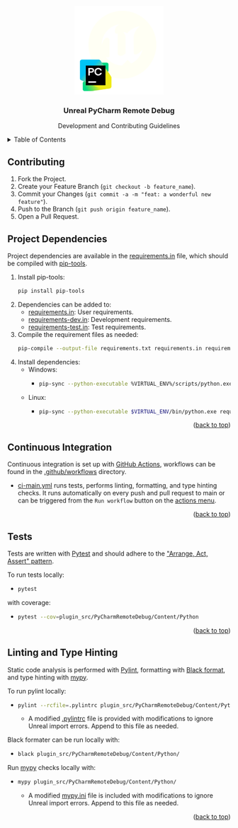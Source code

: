 <a id="readme-top"></a>

<!-- PROJECT SHIELDS -->
<div align="center">

<!-- PROJECT LOGO -->
<br />
  <a href="https://github.com/mattdeform/unreal_pycharm_remote_debug">
    <img src="docs/resources/images/project_logo.png" alt="PyCharmLogo" width="200">
  </a>

<h3 align="center">Unreal PyCharm Remote Debug</h3>

  <p align="center">
    Development and Contributing Guidelines
    
</div>



<!-- TABLE OF CONTENTS -->

<details>
  <summary>Table of Contents</summary>
  <ol>
    <li><a href="#contributing">Contributing</a></li>
    <li><a href="#project-dependencies">Project Dependencies</a></li>
    <li><a href="#continuous-integration">Continuous Integration</a></li>
    <li><a href="#tests">Tests</a></li>
    <li><a href="#linting-and-type-hinting">Linting and Type Hinting</a></li>
  </ol>
</details>

## Contributing
1. Fork the Project.
2. Create your Feature Branch (`git checkout -b feature_name`).
3. Commit your Changes (`git commit -a -m "feat: a wonderful new feature"`).
4. Push to the Branch (`git push origin feature_name`).
5. Open a Pull Request.


## Project Dependencies
Project dependencies are available in the [requirements.in](requirements.in) file, which should be compiled with [pip-tools](https://github.com/jazzband/pip-tools). 

1. Install pip-tools: 
    ```sh
    pip install pip-tools
    ```
2. Dependencies can be added to:
    * [requirements.in](requirements.in): User requirements.
    * [requirements-dev.in](requirements-dev.in): Development requirements. 
    * [requirements-test.in](requirements-dev.in): Test requirements.
3. Compile the requirement files as needed:
    ```sh 
    pip-compile --output-file requirements.txt requirements.in requirements-dev.in requirements-test.in
    ``` 
4. Install dependencies:        
   * Windows: 
      * ```sh
        pip-sync --python-executable %VIRTUAL_ENV%/scripts/python.exe requirements.txt
        ```
   * Linux: 
      * ```sh
        pip-sync --python-executable $VIRTUAL_ENV/bin/python.exe requirements.txt
        ```
      </details>
    

<p align="right">(<a href="#readme-top">back to top</a>)</p> 

<!-- CI -->
## Continuous Integration
Continuous integration is set up with [GitHub Actions][github-actions-url], workflows can be found in the [.github/workflows](.github/workflows) directory. 

- [ci-main.yml](.github/workflows/ci-main.yml) runs tests, performs linting, formatting, and type hinting checks. It runs automatically on every push and pull request to main or can be triggered from the `Run workflow` button on the [actions menu](https://github.com/mattdeform/unreal_pycharm_remote_debug/actions/workflows/ci-main.yml).

<p align="right">(<a href="#readme-top">back to top</a>)</p>


<!-- TESTS -->
## Tests

Tests are written with [Pytest](https://docs.pytest.org/) and should adhere to the ["Arrange, Act, Assert" pattern](https://docs.pytest.org/en/stable/explanation/anatomy.html).

To run tests locally:
-   ```sh
    pytest
    ```

with coverage:
-   ```sh
    pytest --cov=plugin_src/PyCharmRemoteDebug/Content/Python
    ```

<p align="right">(<a href="#readme-top">back to top</a>)</p>


## Linting and Type Hinting
Static code analysis is performed with [Pylint](https://pypi.org/project/pylint/), formatting with [Black format](https://github.com/psf/black), and type hinting with [mypy](https://mypy.readthedocs.io/en/stable/).

To run pylint locally:

-   ```sh
    pylint --rcfile=.pylintrc plugin_src/PyCharmRemoteDebug/Content/Python/
    ```
    - A modified [.pylintrc](.pylintrc) file is provided with modifications to ignore Unreal import errors. Append to this file as needed.  

Black formater can be run locally with:

-   ```sh
    black plugin_src/PyCharmRemoteDebug/Content/Python/
    ```

Run [mypy](https://mypy.readthedocs.io/en/stable/) checks locally with:

-   ```sh
    mypy plugin_src/PyCharmRemoteDebug/Content/Python/
    ```
    - A modified [mypy.ini](mypy.ini) file is included with modifications to ignore Unreal import errors. Append to this file as needed.

<p align="right">(<a href="#readme-top">back to top</a>)</p>


[github-actions-url]: https://github.com/features/actions
